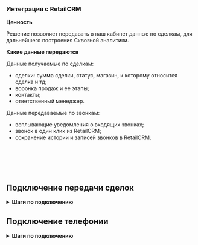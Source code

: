 ### Интеграция с RetailCRM <br />

**Ценность** <br />

Решение позволяет передавать в наш кабинет данные по сделкам, для дальнейшего построения Сквозной аналитики. <br />

**Какие данные передаются** <br />

Данные получаемые по сделкам:    <br />
- сделки: сумма сделки, статус, магазин, к которому относится сделка и тд; 
- воронка продаж и ее этапы;
- контакты;
- ответственный менеджер.   <br />

Данные передаваемые по звонкам:  <br />

- всплывающие уведомления о входящих звонках;
- звонок в один клик из RetailCRM;
- сохранение истории и записей звонков в RetailCRM. <br />

<br />
<br />
<br />
<br />

## Подключение передачи сделок   <br />


<details>
 <summary style="font-weight:bold;"> Шаги по подключению </summary> <br />

1. Прожмите переключатель "RetailCRM - передача сделок", для активации интеграции. <br />
2. Добавьте данные для **Авторизации** в настройках интеграции  <br />

<details>
  <summary style="font-weight:bold;"> Подробнее </summary> <br />
 
Добавьте:
- URL (домен RetailCRM ) в формате https://shop472.retailcrm.ru/ , часть 'shop472' у каждого клиента уникальна
- API key - ключ API RetailCRM, Настройки - > Интеграция → Ключи доступа к API -> Добавить
Создаем новый ключ, с доступом ко всем магазинам и методам. Добавляем данный ключ в настройки интеграции.

![image](retailcrm_auth.gif)

</details> 
<br />

3. **Настройте Триггер в RetailCRM** <br />

<details>
  <summary style="font-weight:bold;"> Подробнее </summary> <br />

Автоматизация → Триггеры →  Добавить триггер <br />
Заполните настройки триггера:

- название ;
- добавляем событие 'Изменение заказа ': 
  - обязательно указываем в условиях:  "Новый заказ" или  "Изменение статуса заказа с Любой на Любой" или "Заказ оплачен "Да";
  - в действие добавляем "Выполнить HTTP-запрос"  , в нем заполняем настройки :
     - Адрес  - Webhook url из настроек интеграции;
     - HTTP метод - GET;
     - Передавать параметры - в строке запроса; 
        - Параметр: orderId 
        - Значение: {{ order.id }} <br />

![image](retail_trigger_3.gif)

</details> 

<br />
 
4. Проставьте требуемые настройки: <br />
- **Дефолтная воронка** — при прожатии все сделки будут передаваться в 1 воронку по умолчанию. В противном случае по каждом магазину будет создана отдельная воронка. <br />
- **Учитывать стоимость доставки** — при прожатии в сумму сделки будет включена стоимость доставки. <br />

5. Нажмите сохранить. <br />


После подключения интеграции сделки будут попадать в  Сырые данные -> Сделки.  <br />
Для проверки корректности работы интеграции создайте тестовую сделку в RetailCRM.

</details> 

## Подключение телефонии   <br />

<details>
 <summary style="font-weight:bold;"> Шаги по подключению </summary> <br />
  
1. Прожмите переключатель "RetailCRM - телефония", для активации интеграции. <br />
2. Добавьте данные для авторизации в настройках интеграции <br />

<details>
  <summary style="font-weight:bold;"> Подробнее </summary> <br />
 
Добавьте:
- URL (домен RetailCRM ) в формате https://shop472.retailcrm.ru/ , часть 'shop472' у каждого клиента уникальна
- API key - ключ API RetailCRM, Настройки - > Интеграция → Ключи доступа к API -> Добавить
Создаем новый ключ, с доступом ко всем магазинам и методам. Добавляем данный ключ в настройки интеграции.

![image](retailcrm_auth.gif)

</details> 
<br />

3. **Добавочные коды сотрудников** - укажите соответствие сотрудников из RetailCRM и их добавочных кодов (внутренние номера). <br />
4. **Внешние номера магазинов** - укажите соответствие магазинов из RetailCRM и их внешних номеров (виртуальные номера). <br />
5. Нажмите сохранить. <br />

При подключении интеграции в нашем ЛК, автоматически подключается приложение в Маркетплейсе в RetailCRM.
Для проверки работы интеграции на тестовых звонках проверьте работу пунктов указаных в **"Данные передаваемые по звонкам"**. <br />


</details> 

